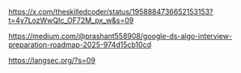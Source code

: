 https://x.com/theskilledcoder/status/1958884736652153153?t=4y7LozWwQIc_OF72M_px_w&s=09

https://medium.com/@prashant558908/google-ds-algo-interview-preparation-roadmap-2025-974d15cb10cd

https://langsec.org/?s=09